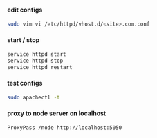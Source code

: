 #### edit configs
```bash
sudo vim vi /etc/httpd/vhost.d/<site>.com.conf
```

#### start / stop
```bash
service httpd start
service httpd stop
service httpd restart
```

#### test configs
```bash
sudo apachectl -t
```


#### proxy to node server on localhost 
```bash
ProxyPass /node http://localhost:5050
```